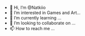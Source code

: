 - 👋 Hi, I’m @Natkiio
- 👀 I’m interested in Games and Art...
- 🌱 I’m currently learning ...
- 💞️ I’m looking to collaborate on ...
- 📫 How to reach me ...

<!---
Natkiio/Natkiio is a ✨ special ✨ repository because its `README.md` (this file) appears on your GitHub profile.
You can click the Preview link to take a look at your changes.
--->
